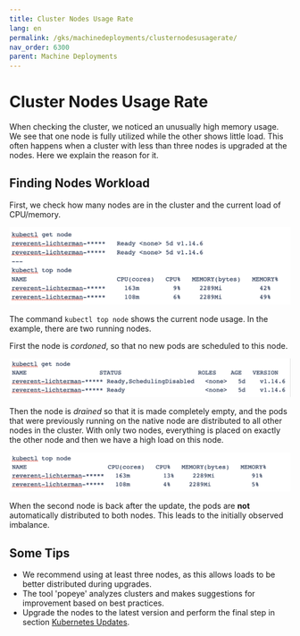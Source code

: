 ```yaml
---
title: Cluster Nodes Usage Rate
lang: en
permalink: /gks/machinedeployments/clusternodesusagerate/
nav_order: 6300
parent: Machine Deployments
---
```

# Cluster Nodes Usage Rate

When checking the cluster, we noticed an unusually high memory usage.
We see that one node is fully utilized while the other shows little load.
This often happens when a cluster with less than three nodes is upgraded at the nodes.
Here we explain the reason for it.

## Finding Nodes Workload

First, we check how many nodes are in the cluster and the current load of CPU/memory.

![Step 1](../images/NodeUse01.png)

The command `kubectl top node` shows the current node usage. In the example, there are two running nodes.

First the node is *cordoned*, so that no new pods are scheduled to this node.

![Step 2](../images/NodeUse02.png)

Then the node is *drained* so that it is made completely empty, and the pods that were previously running on the native node are distributed to all other nodes in the cluster.
With only two nodes, everything is placed on exactly the other node and then we have a high load on this node.

![Step 3](../images/NodeUse03.png)

When the second node is back after the update, the pods are **not** automatically distributed to both nodes. This leads to the initially observed imbalance.

## Some Tips

* We recommend using at least three nodes, as this allows loads to be better distributed during upgrades.
* The tool 'popeye' analyzes clusters and makes suggestions for improvement based on best practices.
* Upgrade the nodes to the latest version and perform the final step in section [Kubernetes Updates](/gks/clusterlifecycle/upgradingacluster/).
